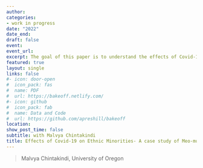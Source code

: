 ```yaml
---
author:
categories: 
- work in progress
date: "2022"
date_end: 
draft: false
event: 
event_url: 
excerpt: The goal of this paper is to understand the effects of Covid-19 on ethnic communities with a case study on meo-muslims from Haryana, India.
featured: true
layout: single
links: false
#- icon: door-open
#  icon_pack: fas
#  name: PDF
#  url: https://bakeoff.netlify.com/
#- icon: github
#  icon_pack: fab
#  name: Data and Code
#  url: https://github.com/apreshill/bakeoff
location: 
show_post_time: false
subtitle: with Malvya Chintakindi
title: Effects of Covid-19 on Ethnic Minorities- A case study of Meo-muslims
---
```





> Malvya Chintakindi, University of Oregon
